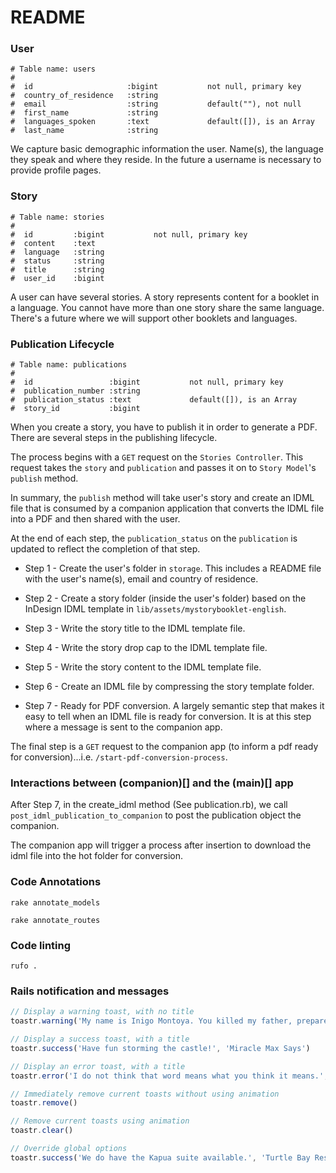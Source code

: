 # README

### User
```
# Table name: users
#
#  id                     :bigint           not null, primary key
#  country_of_residence   :string
#  email                  :string           default(""), not null
#  first_name             :string
#  languages_spoken       :text             default([]), is an Array
#  last_name              :string
```
We capture basic demographic information the user. Name(s), the language they speak and where they reside. In the future a username is necessary to provide profile pages. 

### Story
```
# Table name: stories
#
#  id         :bigint           not null, primary key
#  content    :text
#  language   :string
#  status     :string
#  title      :string
#  user_id    :bigint
```
A user can have several stories. A story represents content for a booklet in a language. You cannot have more than one story share the same language. There's a future where we will support other booklets and languages. 

### Publication Lifecycle
```
# Table name: publications
#
#  id                 :bigint           not null, primary key
#  publication_number :string
#  publication_status :text             default([]), is an Array
#  story_id           :bigint
```
When you create a story, you have to publish it in order to generate a PDF. There are several steps in the publishing lifecycle.

The process begins with a `GET` request on the `Stories Controller`. This request takes the `story` and `publication` and passes it on to `Story Model`'s `publish` method.

In summary, the `publish` method will take user's story and create an IDML file that is consumed by a companion application that converts the IDML file into a PDF and then shared with the user.

At the end of each step, the `publication_status` on the `publication` is updated to reflect the completion of that step.

* Step 1 - Create the user's folder in `storage`. This includes a README file with the user's name(s), email and country of residence. 

* Step 2 - Create a story folder (inside the user's folder) based on the InDesign IDML template in `lib/assets/mystorybooklet-english`. 

* Step 3 - Write the story title to the IDML template file. 

* Step 4 - Write the story drop cap to the IDML template file.

* Step 5 - Write the story content to the IDML template file.

* Step 6 - Create an IDML file by compressing the story template folder.

* Step 7 - Ready for PDF conversion. A largely semantic step that makes it easy to tell when an IDML file is ready for conversion. It is at this step where a message is sent to the companion app.

The final step is a `GET` request to the companion app (to inform a pdf ready for conversion)...i.e. `/start-pdf-conversion-process`. 

### Interactions between (companion)[] and the (main)[] app 

After Step 7, in the create_idml method (See publication.rb), we call `post_idml_publication_to_companion` to post the publication object the companion.

The companion app will trigger a process after insertion to download the idml file into the hot folder for conversion.

### Code Annotations 
`rake annotate_models`

`rake annotate_routes`

### Code linting 
`rufo .`

### Rails notification and messages
```js
// Display a warning toast, with no title
toastr.warning('My name is Inigo Montoya. You killed my father, prepare to die!')

// Display a success toast, with a title
toastr.success('Have fun storming the castle!', 'Miracle Max Says')

// Display an error toast, with a title
toastr.error('I do not think that word means what you think it means.', 'Inconceivable!')

// Immediately remove current toasts without using animation
toastr.remove()

// Remove current toasts using animation
toastr.clear()

// Override global options
toastr.success('We do have the Kapua suite available.', 'Turtle Bay Resort', {timeOut: 5000})
```